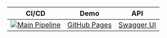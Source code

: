 | CI/CD | Demo | API |
|-------|------|-----|
| [![Main Pipeline](https://github.com/me1ncun/newerdown/actions/workflows/backend.yml/badge.svg)](https://github.com/me1ncun/newerdown/actions/workflows/backend.yml) | [GitHub Pages](https://me1ncun.github.io/newerdown/) | [Swagger UI](https://app-newerdown.azurewebsites.net/swagger/index.html) |
